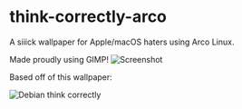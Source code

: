 # think-correctly-arco
A siiick wallpaper for Apple/macOS haters using Arco Linux.

Made proudly using GIMP!
![Screenshot](https://user-images.githubusercontent.com/19589006/91660231-b6259180-ea9a-11ea-80e7-1d42efcae0e6.png)


Based off of this wallpaper:

![Debian think correctly](https://images-wixmp-ed30a86b8c4ca887773594c2.wixmp.com/intermediary/f/1259cbd0-54a8-4699-9747-67c660ee9c13/d2ml12f-1306c856-8e99-4fd4-8a5c-84e10731c560.jpg)
